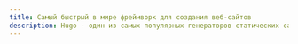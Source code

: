 ```yaml
---
title: Самый быстрый в мире фреймворк для создания веб-сайтов
description: Hugo - один из самых популярных генераторов статических сайтов с открытым исходным кодом. Благодаря своей удивительной скорости и гибкости Hugo снова делает создание сайтов увлекательным занятием.
---
```

